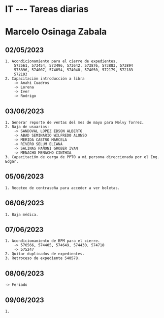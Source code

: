 # IT --- Tareas diarias
# Marcelo Osinaga Zabala
## 02/05/2023
    1. Acondicionamiento para el cierre de expedientes.
        572561, 573454, 573496, 573642, 573876, 573883, 573894
        573896, 574007, 574054, 574048, 574050, 572179, 572183
        572193
    2. Capacitación introducción a libra
        -> Anahi Cuadros
        -> Lorena
        -> Iver
        -> Rodrigo 
## 03/06/2023
    1. Generar reporte de ventas del mes de mayo para Melvy Torrez.
    2. Baja de usuarios:
        -> SANDOVAL LOPEZ EDSON ALBERTO
        -> ABAD SEMINARIO WILFREDO ALONSO
        -> MERIDA CASTRO MARCELA
        -> RIVERO SELUM ELIANA
        -> SALINAS PAÑONI GROBER IVAN
        -> MENACHO MENACHO CINTHIA
    3. Capacitación de carga de PPTO a mi persona direccionada por el Ing. Edgar.
## 05/06/2023
    1. Receteo de contraseña para acceder a ver boletas.
## 06/06/2023
    1. Baja médica.
## 07/06/2023
    1. Acondiciomaniento de BPM para el cierre.
        -> 570566, 574405, 574649, 574430, 574718
        -> 575247
    2. Quitar duplicados de expedientes.
    3. Retroceso de expediente 540578.
## 08/06/2023
    -> Feriado
## 09/06/2023
    1.
    

    
    